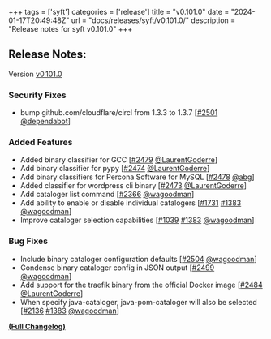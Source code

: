 +++
tags = ['syft']
categories = ['release']
title = "v0.101.0"
date = "2024-01-17T20:49:48Z"
url = "docs/releases/syft/v0.101.0/"
description = "Release notes for syft v0.101.0"
+++

## Release Notes:
Version [v0.101.0](https://github.com/anchore/syft/releases/tag/v0.101.0)

### Security Fixes

- bump github.com/cloudflare/circl from 1.3.3 to 1.3.7 [[#2501](https://github.com/anchore/syft/pull/2501) [@dependabot](https://github.com/dependabot)]

### Added Features

- Added binary classifier for GCC [[#2479](https://github.com/anchore/syft/pull/2479) [@LaurentGoderre](https://github.com/LaurentGoderre)]
- Add binary classifier for pypy [[#2474](https://github.com/anchore/syft/pull/2474) [@LaurentGoderre](https://github.com/LaurentGoderre)]
- Add binary classifiers for Percona Software for MySQL [[#2478](https://github.com/anchore/syft/pull/2478) [@abg](https://github.com/abg)]
- Added classifier for wordpress cli binary [[#2473](https://github.com/anchore/syft/pull/2473) [@LaurentGoderre](https://github.com/LaurentGoderre)]
- Add cataloger list command [[#2366](https://github.com/anchore/syft/pull/2366) [@wagoodman](https://github.com/wagoodman)]
- Add ability to enable or disable individual catalogers [[#1731](https://github.com/anchore/syft/issues/1731) [#1383](https://github.com/anchore/syft/pull/1383) [@wagoodman](https://github.com/wagoodman)]
- Improve cataloger selection capabilities [[#1039](https://github.com/anchore/syft/issues/1039) [#1383](https://github.com/anchore/syft/pull/1383) [@wagoodman](https://github.com/wagoodman)]

### Bug Fixes

- Include binary cataloger configuration defaults [[#2504](https://github.com/anchore/syft/pull/2504) [@wagoodman](https://github.com/wagoodman)]
- Condense binary cataloger config in JSON output [[#2499](https://github.com/anchore/syft/pull/2499) [@wagoodman](https://github.com/wagoodman)]
- Add support for the traefik binary from the official Docker image [[#2484](https://github.com/anchore/syft/pull/2484) [@LaurentGoderre](https://github.com/LaurentGoderre)]
- When specify java-cataloger, java-pom-cataloger will also be selected [[#2136](https://github.com/anchore/syft/issues/2136) [#1383](https://github.com/anchore/syft/pull/1383) [@wagoodman](https://github.com/wagoodman)]

**[(Full Changelog)](https://github.com/anchore/syft/compare/v0.100.0...v0.101.0)**
